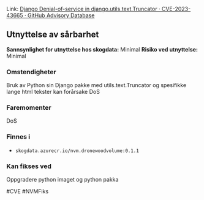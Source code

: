 Link: [Django Denial-of-service in django.utils.text.Truncator · CVE-2023-43665 · GitHub Advisory Database](https://github.com/advisories/GHSA-h8gc-pgj2-vjm3)

## Utnyttelse av sårbarhet

**Sannsynlighet for utnyttelse hos skogdata:** Minimal
**Risiko ved utnyttelse:** Minimal
### Omstendigheter
Bruk av Python sin Django pakke med utils.text.Truncator og spesifikke lange html tekster kan forårsake DoS
### Faremomenter
DoS

### Finnes i
- `skogdata.azurecr.io/nvm.dronewoodvolume:0.1.1`

### Kan fikses ved
Oppgradere python imaget og python pakka

#CVE #NVMFiks 

